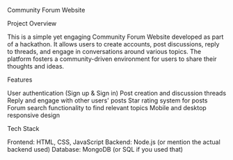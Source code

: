 
Community Forum Website

Project Overview

This is a simple yet engaging Community Forum Website developed as part of a hackathon. It allows users to create accounts, post discussions, reply to threads, and engage in conversations around various topics. The platform fosters a community-driven environment for users to share their thoughts and ideas.


Features

User authentication (Sign up & Sign in)
Post creation and discussion threads
Reply and engage with other users' posts
Star rating system for posts
Forum search functionality to find relevant topics
Mobile and desktop responsive design


Tech Stack

Frontend: HTML, CSS, JavaScript
Backend: Node.js (or mention the actual backend used)
Database: MongoDB (or SQL if you used that)
